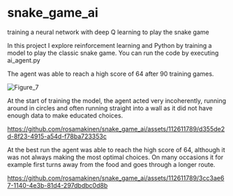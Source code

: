 # snake_game_ai
training a neural network with deep Q learning to play the snake game

In this project I explore reinforcement learning and Python by training a model to play the classic snake game.
You can run the code by executing ai_agent.py

The agent was able to reach a high score of 64 after 90 training games.

![Figure_7](https://github.com/rosamakinen/snake_game_ai/assets/112611789/cf1248a1-28ee-4419-9b53-c67aa8eb978b)





At the start of training the model, the agent acted very incoherently, running around in circles and often running straight into a wall as it did not have enough data to make educated choices.

https://github.com/rosamakinen/snake_game_ai/assets/112611789/d355de2d-8f23-4915-a54d-f78ba723353c




At the best run the agent was able to reach the high score of 64, although it was not always making the most optimal choices. On many occasions it for example first turns away from the food and goes through a longer route.


https://github.com/rosamakinen/snake_game_ai/assets/112611789/3cc3ae67-1140-4e3b-81d4-297dbdbc0d8b



